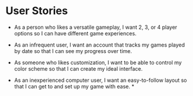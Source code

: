 # User Stories
- As a person who likes a versatile gameplay, I want 2, 3, or 4 player options so
  I can have different game experiences. 
  
- As an infrequent user, I want an account that tracks my games played by date
  so that I can see my progress over time. 
  
- As someone who likes customization, I want to be able to control my color
  scheme so that I can create my ideal interface. 
  
- As an inexperienced computer user, I want an easy-to-follow layout so that I 
  can get to and set up my game with ease. *